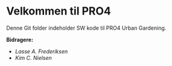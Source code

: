 # Velkommen til PRO4
Denne Git folder indeholder SW kode til PRO4 Urban Gardening.

**Bidragere:**
- _Lasse A. Frederiksen_
- _Kim C. Nielsen_
